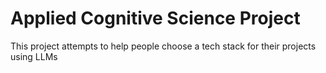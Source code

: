 # Applied Cognitive Science Project

This project attempts to help people choose a tech stack for their projects using LLMs
